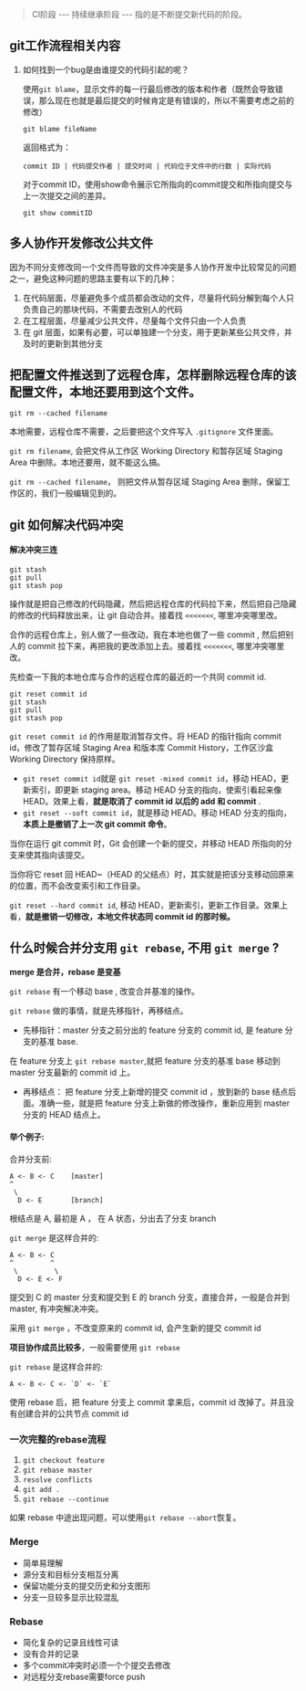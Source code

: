 > CI阶段 --- 持续继承阶段 --- 指的是不断提交新代码的阶段。

## git工作流程相关内容

1. 如何找到一个bug是由谁提交的代码引起的呢？

   使用`git blame`，显示文件的每一行最后修改的版本和作者（既然会导致错误，那么现在也就是最后提交的时候肯定是有错误的，所以不需要考虑之前的修改）

   ```
   git blame fileName
   ```

   返回格式为：

   ```
   commit ID | 代码提交作者 | 提交时间 | 代码位于文件中的行数 | 实际代码
   ```

   对于commit ID，使用show命令展示它所指向的commit提交和所指向提交与上一次提交之间的差异。

   ```
   git show commitID
   ```


## 多人协作开发修改公共文件

因为不同分支修改同一个文件而导致的文件冲突是多人协作开发中比较常见的问题之一，避免这种问题的思路主要有以下的几种：

1. 在代码层面，尽量避免多个成员都会改动的文件，尽量将代码分解到每个人只负责自己的那块代码，不需要去改别人的代码
2. 在工程层面，尽量减少公共文件，尽量每个文件只由一个人负责
3. 在 git 层面，如果有必要，可以单独建一个分支，用于更新某些公共文件，并及时的更新到其他分支

## 把配置文件推送到了远程仓库，怎样删除远程仓库的该配置文件，本地还要用到这个文件。

```
git rm --cached filename
```

本地需要，远程仓库不需要，之后要把这个文件写入 `.gitignore` 文件里面。

`git rm filename`, 会把文件从工作区 Working Directory 和暂存区域 Staging Area 中删除。本地还要用，就不能这么搞。

`git rm --cached filename`， 则把文件从暂存区域 Staging Area 删除，保留工作区的，我们一般编辑见到的。

## git 如何解决代码冲突

#### 解决冲突三连

```
git stash 
git pull 
git stash pop 
```

操作就是把自己修改的代码隐藏，然后把远程仓库的代码拉下来，然后把自己隐藏的修改的代码释放出来，让 git 自动合并。接着找 `<<<<<<<`, 哪里冲突哪里改。

合作的远程仓库上，别人做了一些改动，我在本地也做了一些 commit , 然后把别人的 commit 拉下来，再把我的更改添加上去。接着找 `<<<<<<<`, 哪里冲突哪里改。

先检查一下我的本地仓库与合作的远程仓库的最近的一个共同 commit id.

```
git reset commit id
git stash 
git pull 
git stash pop 
```

`git reset commit id` 的作用是取消暂存文件。将 HEAD 的指针指向 commit id，修改了暂存区域 Staging Area 和版本库 Commit History，工作区沙盒 Working Directory 保持原样。

- `git reset commit id`就是 `git reset -mixed commit id`，移动 HEAD，更新索引，即更新 staging area。移动 HEAD 分支的指向，使索引看起来像 HEAD。效果上看，**就是取消了 commit id 以后的 add 和 commit** .
- `git reset --soft commit id`，就是移动 HEAD。移动 HEAD 分支的指向，**本质上是撤销了上一次 git commit 命令**。

当你在运行 git commit 时，Git 会创建一个新的提交，并移动 HEAD 所指向的分支来使其指向该提交。

当你将它 reset 回 HEAD~（HEAD 的父结点）时，其实就是把该分支移动回原来的位置，而不会改变索引和工作目录。

`git reset --hard commit id`, 移动 HEAD，更新索引，更新工作目录。效果上看，**就是撤销一切修改，本地文件状态同 commit id 的那时候。**

## 什么时候合并分支用 `git rebase`, 不用 `git merge` ?

**merge 是合并，rebase 是变基**

`git rebase` 有一个移动 base , 改变合并基准的操作。

`git rebase` 做的事情，就是先移指针，再移结点。

- 先移指针：master 分支之前分出的 feature 分支的 commit id, 是 feature 分支的基准 base.

在 feature 分支上 `git rebase master`,就把 feature 分支的基准 base 移动到 master 分支最新的 commit id 上。

- 再移结点： 把 feature 分支上新增的提交 commit id ，放到新的 base 结点后面。准确一些，就是把 feature 分支上新做的修改操作，重新应用到 master 分支的 HEAD 结点上。

#### 举个例子:

合并分支前:

```
A <- B <- C    [master]
^
 \
  D <- E       [branch]
```

根结点是 A, 最初是 A ， 在 A 状态，分出去了分支 branch

`git merge` 是这样合并的:

```
A <- B <- C
^         ^
 \         \
  D <- E <- F
```

提交到 C 的 master 分支和提交到 E 的 branch 分支，直接合并，一般是合并到 master, 有冲突解决冲突。

采用 `git merge` ，不改变原来的 commit id, 会产生新的提交 commit id

**项目协作成员比较多**，一般需要使用 `git rebase`

`git rebase` 是这样合并的:

```
A <- B <- C <- `D` <- `E`
```

使用 rebase 后，把 feature 分支上 commit 拿来后，commit id 改掉了。并且没有创建合并的公共节点 commit id

### 一次完整的rebase流程

1. `git checkout feature`
2. `git rebase master`
3. `resolve conflicts`
4. `git add .`
5. `git rebase --continue`

如果 rebase 中途出现问题，可以使用`git rebase --abort`恢复。

### Merge

- 简单易理解
- 源分支和目标分支相互分离
- 保留功能分支的提交历史和分支图形
- 分支一旦较多显示比较混乱

### Rebase

- 简化复杂的记录且线性可读
- 没有合并的记录
- 多个commit冲突时必须一个个提交去修改
- 对远程分支rebase需要force push